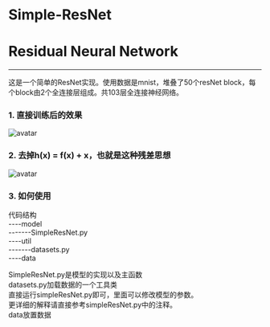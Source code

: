 # Simple-ResNet
# Residual Neural Network

------

这是一个简单的ResNet实现。使用数据是mnist，堆叠了50个resNet block，每个block由2个全连接层组成。共103层全连接神经网络。
### 1. 直接训练后的效果
![avatar](https://raw.githubusercontent.com/colin0000007/Simple-ResNet/master/resNet.png)
### 2. 去掉h(x) = f(x) + x，也就是这种残差思想
![avatar](https://raw.githubusercontent.com/colin0000007/Simple-ResNet/master/noResnet.png)
### 3. 如何使用
代码结构  
----model  
-------SimpleResNet.py  
----util  
-------datasets.py  
----data  

SimpleResNet.py是模型的实现以及主函数  
datasets.py加载数据的一个工具类  
直接运行simpleResNet.py即可，里面可以修改模型的参数。  
更详细的解释请直接参考simpleResNet.py中的注释。  
data放置数据




